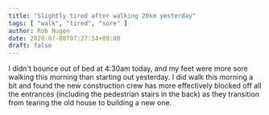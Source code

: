 ```yaml
---
title: "Slightly tired after walking 20km yesterday"
tags: [ "walk", "tired", "sore" ]
author: Rob Nugen
date: 2020-07-08T07:27:54+09:00
draft: false
---
```


I didn't bounce out of bed at 4:30am today, and my feet were more sore
walking this morning than starting out yesterday.  I did walk this
morning a bit and found the new construction crew has more effectively
blocked off all the entrances (including the pedestrian stairs in the
back) as they transition from tearing the old house to building a new
one.
